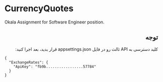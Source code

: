 # CurrencyQuotes
Okala Assignment for Software Engineer position.

<div style="direction:rtl;">

## توجه
کلید دسترسی به API ثالث رو در فایل appsettings.json قرار بدید، بعد اجرا کنید:

</div>

    {
      "ExchangeRates": {
        "ApiKey": "fb9b.................57784"
      }
    }

